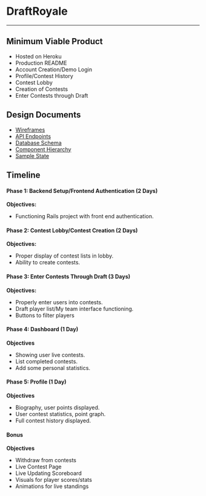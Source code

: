 # DraftRoyale

---

## Minimum Viable Product
- Hosted on Heroku
- Production README
- Account Creation/Demo Login
- Profile/Contest History
- Contest Lobby
- Creation of Contests
- Enter Contests through Draft

## Design Documents

- [Wireframes](./wireframes/README.md)
- [API Endpoints](./api-endpoints.md)
- [Database Schema](./schema.md)
- [Component Hierarchy](./component-hierarchy.md)
- [Sample State](./sample-state.md)

## Timeline

#### Phase 1: Backend Setup/Frontend Authentication (2 Days)

**Objectives:**
- Functioning Rails project with front end authentication.

#### Phase 2: Contest Lobby/Contest Creation (2 Days)

**Objectives:**
- Proper display of contest lists in lobby.
- Ability to create contests.

#### Phase 3: Enter Contests Through Draft (3 Days)

**Objectives:**
- Properly enter users into contests.
- Draft player list/My team interface functioning.
- Buttons to filter players

#### Phase 4: Dashboard (1 Day)

**Objectives**
- Showing user live contests.
- List completed contests.
- Add some personal statistics.

#### Phase 5: Profile (1 Day)

**Objectives**

- Biography, user points displayed.
- User contest statistics, point graph.
- Full contest history displayed.

#### Bonus

**Objectives**
- Withdraw from contests
- Live Contest Page
- Live Updating Scoreboard
- Visuals for player scores/stats
- Animations for live standings
